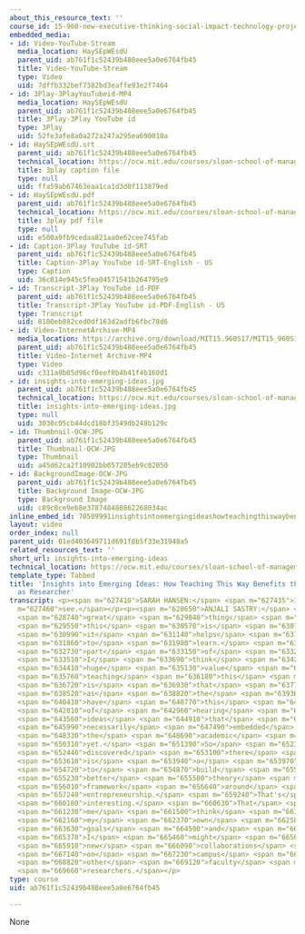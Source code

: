 ```yaml
---
about_this_resource_text: ''
course_id: 15-960-new-executive-thinking-social-impact-technology-projects-fall-2017-spring-2018
embedded_media:
- id: Video-YouTube-Stream
  media_location: HaySEpWEsdU
  parent_uid: ab761f1c52439b488eee5a0e6764fb45
  title: Video-YouTube-Stream
  type: Video
  uid: 7dffb332bef7382bd3eaffe93e2f7464
- id: 3Play-3PlayYouTubeid-MP4
  media_location: HaySEpWEsdU
  parent_uid: ab761f1c52439b488eee5a0e6764fb45
  title: 3Play-3Play YouTube id
  type: 3Play
  uid: 52fe3afe8a0a272a247a295ea690010a
- id: HaySEpWEsdU.srt
  parent_uid: ab761f1c52439b488eee5a0e6764fb45
  technical_location: https://ocw.mit.edu/courses/sloan-school-of-management/15-960-new-executive-thinking-social-impact-technology-projects-fall-2017-spring-2018/instructor-insights/insights-into-emerging-ideas/HaySEpWEsdU.srt
  title: 3play caption file
  type: null
  uid: ffa59ab67463eaa1ca1d3d0f113879ed
- id: HaySEpWEsdU.pdf
  parent_uid: ab761f1c52439b488eee5a0e6764fb45
  technical_location: https://ocw.mit.edu/courses/sloan-school-of-management/15-960-new-executive-thinking-social-impact-technology-projects-fall-2017-spring-2018/instructor-insights/insights-into-emerging-ideas/HaySEpWEsdU.pdf
  title: 3play pdf file
  type: null
  uid: e500a9fb9cedaa821aa0e62cee745fab
- id: Caption-3Play YouTube id-SRT
  parent_uid: ab761f1c52439b488eee5a0e6764fb45
  title: Caption-3Play YouTube id-SRT-English - US
  type: Caption
  uid: 36c814e945c5fea04571541b264795e9
- id: Transcript-3Play YouTube id-PDF
  parent_uid: ab761f1c52439b488eee5a0e6764fb45
  title: Transcript-3Play YouTube id-PDF-English - US
  type: Transcript
  uid: 8180eb882ced0df163d2adfb6fbc78d6
- id: Video-InternetArchive-MP4
  media_location: https://archive.org/download/MIT15.960S17/MIT15_960S17_Sastry_Instructor_Interview_300k.mp4
  parent_uid: ab761f1c52439b488eee5a0e6764fb45
  title: Video-Internet Archive-MP4
  type: Video
  uid: c311a9b05d96cf0eef0b4b41f4b160d1
- id: insights-into-emerging-ideas.jpg
  parent_uid: ab761f1c52439b488eee5a0e6764fb45
  technical_location: https://ocw.mit.edu/courses/sloan-school-of-management/15-960-new-executive-thinking-social-impact-technology-projects-fall-2017-spring-2018/instructor-insights/insights-into-emerging-ideas/insights-into-emerging-ideas.jpg
  title: insights-into-emerging-ideas.jpg
  type: null
  uid: 3030c95cb44dcd18bf3549db248b129c
- id: Thumbnail-OCW-JPG
  parent_uid: ab761f1c52439b488eee5a0e6764fb45
  title: Thumbnail-OCW-JPG
  type: Thumbnail
  uid: a45d62ca2f10902bb057205eb9c02050
- id: BackgroundImage-OCW-JPG
  parent_uid: ab761f1c52439b488eee5a0e6764fb45
  title: Background Image-OCW-JPG
  type: Background Image
  uid: c89c8ce9eb8e378748480862268034ac
inline_embed_id: 70509991insightsintoemergingideashowteachingthiswaybenefitstheinstructorasresearcher8174988
layout: video
order_index: null
parent_uid: 01ed403649711d691f8b5f33e31948a5
related_resources_text: ''
short_url: insights-into-emerging-ideas
technical_location: https://ocw.mit.edu/courses/sloan-school-of-management/15-960-new-executive-thinking-social-impact-technology-projects-fall-2017-spring-2018/instructor-insights/insights-into-emerging-ideas
template_type: Tabbed
title: 'Insights into Emerging Ideas: How Teaching This Way Benefits the Instructor
  as Researcher'
transcript: <p><span m="627410">SARAH HANSEN:</span> <span m="627435">I</span> <span
  m="627460">see.</span></p><p><span m="628650">ANJALI SASTRY:</span> <span m="628695">The</span>
  <span m="628740">great</span> <span m="629040">thing</span> <span m="629280">about</span>
  <span m="629550">this</span> <span m="630570">is</span> <span m="630750">that</span>
  <span m="630990">it</span> <span m="631140">helps</span> <span m="631500">me</span>
  <span m="631860">to</span> <span m="631980">learn.</span> <span m="632550">So</span>
  <span m="632730">part</span> <span m="633150">of</span> <span m="633270">what</span>
  <span m="633510">I</span> <span m="633690">think</span> <span m="634230">the</span>
  <span m="634410">huge</span> <span m="635130">value</span> <span m="635670">in</span>
  <span m="635760">teaching</span> <span m="636180">this</span> <span m="636390">way</span>
  <span m="636720">is</span> <span m="636930">that</span> <span m="637770">you,</span>
  <span m="638520">as</span> <span m="638820">the</span> <span m="639360">instructor,</span>
  <span m="640410">have</span> <span m="640770">this</span> <span m="641460">gift</span>
  <span m="642810">of</span> <span m="642960">hearing</span> <span m="643320">new</span>
  <span m="643560">ideas</span> <span m="644910">that</span> <span m="645750">aren't</span>
  <span m="645990">necessarily</span> <span m="647490">embedded</span> <span m="648090">into</span>
  <span m="648330">the</span> <span m="648690">academic</span> <span m="649650">structure</span>
  <span m="650310">yet.</span> <span m="651390">So</span> <span m="652320">I</span>
  <span m="652440">discovered</span> <span m="653100">there</span> <span m="653280">really</span>
  <span m="653610">is</span> <span m="653940">a</span> <span m="653970">need</span>
  <span m="654720">to</span> <span m="654870">build</span> <span m="655170">a</span>
  <span m="655230">better</span> <span m="655500">theory</span> <span m="655890">and</span>
  <span m="656010">framework</span> <span m="656640">around</span> <span m="656910">public</span>
  <span m="657240">entrepreneurship.</span> <span m="659240">That's</span> <span m="659880">really</span>
  <span m="660180">interesting.</span> <span m="660630">That</span> <span m="660900">helps</span>
  <span m="661230">me</span> <span m="661500">think</span> <span m="661800">about</span>
  <span m="662160">my</span> <span m="662370">own</span> <span m="662580">research</span>
  <span m="663630">goals</span> <span m="664500">and</span> <span m="664980">where</span>
  <span m="665370">I</span> <span m="665460">might</span> <span m="665670">build</span>
  <span m="665910">new</span> <span m="666090">collaborations</span> <span m="666930">here</span>
  <span m="667140">on</span> <span m="667230">campus</span> <span m="667830">with</span>
  <span m="668820">other</span> <span m="669120">faculty</span> <span m="669540">and</span>
  <span m="669660">researchers.</span></p>
type: course
uid: ab761f1c52439b488eee5a0e6764fb45

---
```

None